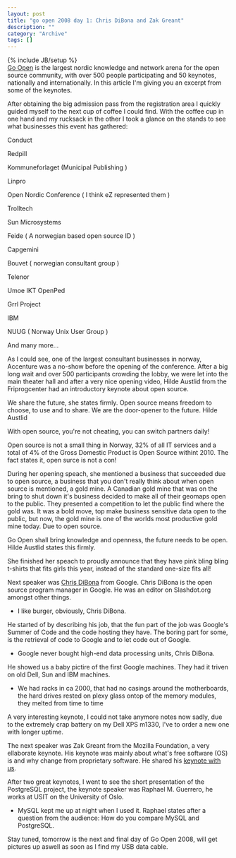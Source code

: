 ```yaml
--- 
layout: post 
title: "go open 2008 day 1: Chris DiBona and Zak Greant"
description: ""
category: "Archive"
tags: []
---
```

{% include JB/setup %}  
<a href="http://www.goopen.no">Go Open</a> is the largest nordic knowledge and network arena for the open source community, with over 500 people participating and 50 keynotes, nationally and internationally. In this article I'm giving you an excerpt from some of the keynotes.

After obtaining the big admission pass from the registration area I quickly guided myself to the next cup of coffee I could find.  With the coffee cup in one hand and my rucksack in the other I took a glance on the stands to see what businesses this event has gathered: 

Conduct

Redpill

Kommuneforlaget (Municipal Publishing )

Linpro

Open Nordic Conference ( I think eZ represented them )

Trolltech

Sun Microsystems

Feide ( A norwegian based open source ID )

Capgemini

Bouvet ( norwegian consultant group ) 

Telenor

Umoe IKT OpenPed

Grrl Project

IBM

NUUG ( Norway Unix User Group )

And many more...

As I could see, one of the largest consultant businesses in norway, Accenture was a no-show before the opening of the conference. After a big long wait and over 500 participants crowding the lobby, we were let into the main theater hall and after a very nice opening video, Hilde Austlid from the Friprogcenter had an introductory keynote about open source.

We share the future, she states firmly.  Open source means freedom to choose, to use and to share. We are the door-opener to the future. Hilde Austlid

With open source, you're not cheating, you can switch partners daily!

Open source is not a small thing in Norway, 32% of all IT services and a total of 4% of the  Gross Domestic Product is Open Source withint 2010. The fact states it, open surce is not a con!

During her opening speach, she mentioned a business that succeeded due to open source, a business that you don't really think about when open source is mentioned, a gold mine. A Canadian gold mine that was on the bring to shut down it's business decided to make all of their geomaps open to the public. They presented a competition to let the public find where the gold was. It was a bold move, top make business sensitive data open to the public, but now, the gold mine is one of the worlds most productive gold mine today. Due to open source.

Go Open shall bring knowledge and openness, the future needs to be open. Hilde Austlid states this firmly.

She finished her speach to proudly announce that they have pink bling bling t-shirts that fits girls this year,  instead of the standard one-size fits all!

Next speaker was <a href="http://en.wikipedia.org/wiki/Chris_DiBona">Chris DiBona</a> from Google. Chris DiBona is the open source program manager in Google. He was an editor on Slashdot.org amongst other things. 


- I like burger, obviously, Chris DiBona.

He started of by describing his job, that the fun part of the job was Google's Summer of Code and the code hosting  they have. The boring part for some, is the retrieval of code to Google and to let code out of Google. 

- Google never bought high-end data processing units, Chris DiBona.

He showed us a baby pictire of the first Google machines. They had it triven on old Dell, Sun and IBM machines. 

- We had racks in ca 2000, that had no casings around the motherboards, the hard drives rested on plexy glass ontop of the memory modules, they melted from time to time

A very interesting keynote, I could not take anymore notes now sadly, due to the extremely crap battery on my Dell XPS m1330, I've to order a new one with longer uptime. 

The next speaker was Zak Greant from the Mozilla Foundation, a very ellaborate keynote. His keynote was mainly about what's free software (OS) is and why change from proprietary software. He shared his <a href="http://zak.greant.com/go-open/">keynote with us</a>. 

After two great keynotes, I went to see the short presentation of the PostgreSQL project, the keynote speaker was Raphael M. Guerrero, he works at USIT on the University of Oslo.

- MySQL kept me up at night when I used it. Raphael states after a question from the audience: How do you compare MySQL and PostgreSQL.

Stay tuned, tomorrow is the next and final day of Go Open 2008, will get pictures up aswell as soon as I find my USB data cable.